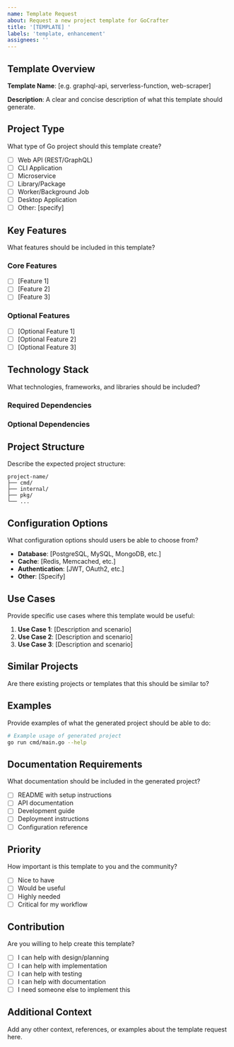 ```yaml
---
name: Template Request
about: Request a new project template for GoCrafter
title: '[TEMPLATE] '
labels: 'template, enhancement'
assignees: ''
---
```


## Template Overview

**Template Name**: [e.g. graphql-api, serverless-function, web-scraper]

**Description**: A clear and concise description of what this template should generate.

## Project Type

What type of Go project should this template create?

- [ ] Web API (REST/GraphQL)
- [ ] CLI Application
- [ ] Microservice
- [ ] Library/Package
- [ ] Worker/Background Job
- [ ] Desktop Application
- [ ] Other: [specify]

## Key Features

What features should be included in this template?

### Core Features

- [ ] [Feature 1]
- [ ] [Feature 2]
- [ ] [Feature 3]

### Optional Features

- [ ] [Optional Feature 1]
- [ ] [Optional Feature 2]
- [ ] [Optional Feature 3]

## Technology Stack

What technologies, frameworks, and libraries should be included?

### Required Dependencies

### Optional Dependencies

## Project Structure

Describe the expected project structure:

```
project-name/
├── cmd/
├── internal/
├── pkg/
└── ...
```

## Configuration Options

What configuration options should users be able to choose from?

- **Database**: [PostgreSQL, MySQL, MongoDB, etc.]
- **Cache**: [Redis, Memcached, etc.]
- **Authentication**: [JWT, OAuth2, etc.]
- **Other**: [Specify]

## Use Cases

Provide specific use cases where this template would be useful:

1. **Use Case 1**: [Description and scenario]
2. **Use Case 2**: [Description and scenario]
3. **Use Case 3**: [Description and scenario]

## Similar Projects

Are there existing projects or templates that this should be similar to?


## Examples

Provide examples of what the generated project should be able to do:

```bash
# Example usage of generated project
go run cmd/main.go --help
```

## Documentation Requirements

What documentation should be included in the generated project?

- [ ] README with setup instructions
- [ ] API documentation
- [ ] Development guide
- [ ] Deployment instructions
- [ ] Configuration reference

## Priority

How important is this template to you and the community?

- [ ] Nice to have
- [ ] Would be useful
- [ ] Highly needed
- [ ] Critical for my workflow

## Contribution

Are you willing to help create this template?

- [ ] I can help with design/planning
- [ ] I can help with implementation
- [ ] I can help with testing
- [ ] I can help with documentation
- [ ] I need someone else to implement this

## Additional Context

Add any other context, references, or examples about the template request here.
